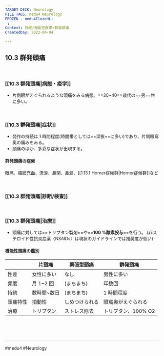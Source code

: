 ```yaml
---
TARGET DECK: Neurology
FILE TAGS: medu4 Neurology
FROZEN - medu4ClozeHL:
 : 
Context: 神経/機能性疾患/群発頭痛
CreatedDay: 2022-04-04

---
```


## 10.3 群発頭痛

<br>

### [[10.3 群発頭痛|病態・疫学]]
* 片側眼がえぐられるような頭痛をみる病態。==20~40==歳代の==男==性に多い。
<!--ID: 1658991813949-->


<br>

### [[10.3 群発頭痛|症状]]
* 発作の持続は 1 時間程度(時間帯としては==深夜==に多い)であり、片側眼窩奥の痛みをみる。
* 頭痛のほか、多彩な症状が出現する。
#### 群発頭痛の症候
眼痛、結膜充血、流涙、鼻閉、鼻漏、[[1.13.1 Horner症候群|Horner症候群]]など
<!--ID: 1649070300234-->


<br>

### [[10.3 群発頭痛|診断/検査]]


<br>

### [[10.3 群発頭痛|治療]]
* 頭痛に対しては==トリプタン製剤==や==**100 %酸素投与**==を行う。
(非ステロイド性抗炎症薬〈NSAIDs〉は現状のガイドラインでは推奨度が低い)
<!--ID: 1654158132086-->




#### 機能性頭痛の鑑別
| |片頭痛|緊張型頭痛|群発頭痛|
|---|---|---|---|
|性差|女性に多い|なし|男性に多い|
|頻度|月 1~2 回|(まちまち)|年数回|
|持続|数時間~数日|(まちまち)|1 時間程度|
|頭痛特性|拍動性|しめつけられる|眼窩奥がえぐられる|
|治療|トリプタン|ストレス除去|トリプタン、100% O2|






<br><br><br>

---
#medu4 #Neurology 